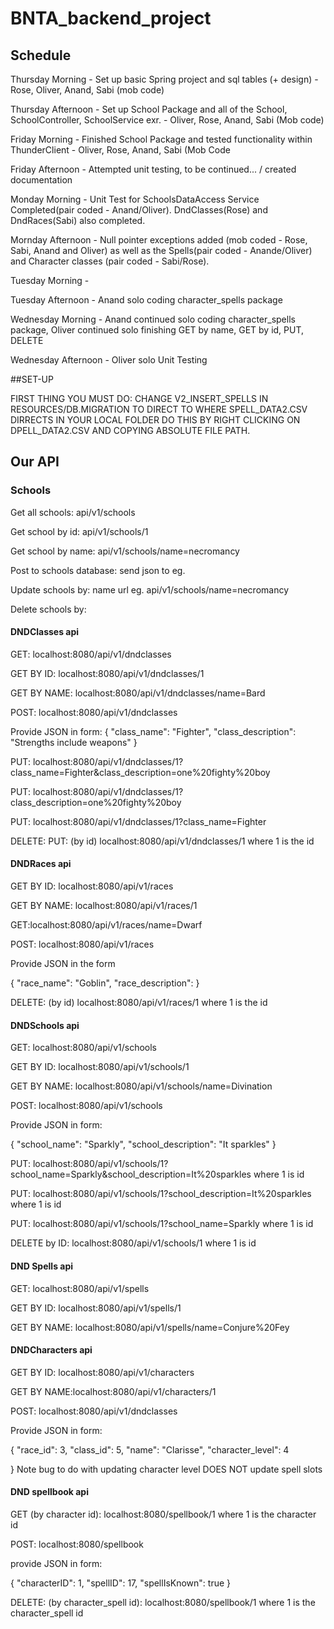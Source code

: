 # BNTA_backend_project

## Schedule

Thursday Morning - Set up basic Spring project and sql tables (+ design) - Rose, Oliver, Anand, Sabi (mob code)

Thursday Afternoon - Set up School Package and all of the School, SchoolController, SchoolService exr. - Oliver, Rose, Anand, Sabi (Mob code)

Friday Morning - Finished School Package and tested functionality within ThunderClient - Oliver, Rose, Anand, Sabi (Mob Code

Friday Afternoon - Attempted unit testing, to be continued... / created documentation

Monday Morning - Unit Test for SchoolsDataAccess Service Completed(pair coded - Anand/Oliver). DndClasses(Rose) and DndRaces(Sabi) also completed.

Mornday Afternoon - Null pointer exceptions added (mob coded - Rose, Sabi, Anand and Oliver) as well as the Spells(pair coded - Anande/Oliver) and Character classes (pair coded - Sabi/Rose).

Tuesday Morning - 

Tuesday Afternoon - Anand solo coding character_spells package

Wednesday Morning - Anand continued solo coding character_spells package, Oliver continued solo finishing GET by name, GET by id, PUT, DELETE 

Wednesday Afternoon - Oliver solo Unit Testing


##SET-UP

FIRST THING YOU MUST DO: CHANGE V2_INSERT_SPELLS IN RESOURCES/DB.MIGRATION TO DIRECT TO WHERE SPELL_DATA2.CSV DIRRECTS IN YOUR LOCAL FOLDER DO THIS BY RIGHT CLICKING ON DPELL_DATA2.CSV AND COPYING ABSOLUTE FILE PATH.

## Our API
### Schools
Get all schools: api/v1/schools

Get school by id: api/v1/schools/1

Get school by name: api/v1/schools/name=necromancy

Post to schools database: send json to eg. 

Update schools by: name url eg. api/v1/schools/name=necromancy

Delete schools by: 

#### DNDClasses api
GET: localhost:8080/api/v1/dndclasses

GET BY ID: localhost:8080/api/v1/dndclasses/1

GET BY NAME: localhost:8080/api/v1/dndclasses/name=Bard

POST: localhost:8080/api/v1/dndclasses

Provide JSON in form: 
{
"class_name": "Fighter",
"class_description": "Strengths include weapons"
}


PUT: localhost:8080/api/v1/dndclasses/1?class_name=Fighter&class_description=one%20fighty%20boy

PUT: localhost:8080/api/v1/dndclasses/1?class_description=one%20fighty%20boy

PUT: localhost:8080/api/v1/dndclasses/1?class_name=Fighter

DELETE: PUT: (by id) localhost:8080/api/v1/dndclasses/1 where 1 is the id

#### DNDRaces api

GET BY ID: localhost:8080/api/v1/races

GET BY NAME: localhost:8080/api/v1/races/1

GET:localhost:8080/api/v1/races/name=Dwarf

POST: localhost:8080/api/v1/races


Provide JSON in the form

{
"race_name": "Goblin",
"race_description": 
}

DELETE: (by id) localhost:8080/api/v1/races/1 where 1 is the id

#### DNDSchools api
GET: localhost:8080/api/v1/schools

GET BY ID: localhost:8080/api/v1/schools/1

GET BY NAME: localhost:8080/api/v1/schools/name=Divination

POST: localhost:8080/api/v1/schools

Provide JSON in form:

{
"school_name": "Sparkly",
"school_description": "It sparkles"
}

PUT: localhost:8080/api/v1/schools/1?school_name=Sparkly&school_description=It%20sparkles where 1 is id

PUT: localhost:8080/api/v1/schools/1?school_description=It%20sparkles where 1 is id

PUT: localhost:8080/api/v1/schools/1?school_name=Sparkly where 1 is id

DELETE by ID: localhost:8080/api/v1/schools/1 where 1 is id

#### DND Spells api

GET: localhost:8080/api/v1/spells

GET BY ID: localhost:8080/api/v1/spells/1

GET BY NAME: localhost:8080/api/v1/spells/name=Conjure%20Fey


#### DNDCharacters api

GET BY ID: localhost:8080/api/v1/characters

GET BY NAME:localhost:8080/api/v1/characters/1

POST: localhost:8080/api/v1/dndclasses

Provide JSON in form:

{
"race_id": 3,
"class_id": 5,
"name": "Clarisse",
"character_level": 4

}
Note bug to do with updating character level DOES NOT update spell slots

#### DND spellbook api
GET (by character id): localhost:8080/spellbook/1 where 1 is the character id

POST: localhost:8080/spellbook

provide JSON in form:

{
"characterID": 1,
"spellID": 17,
"spellIsKnown": true
}

DELETE: (by character_spell id): localhost:8080/spellbook/1 where 1 is the character_spell id
